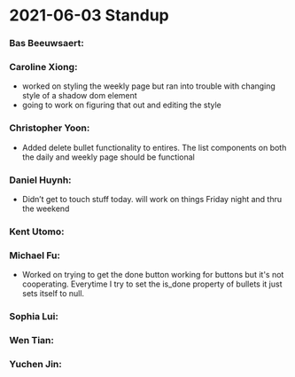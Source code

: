 # 2021-06-03 Standup

### **Bas Beeuwsaert:**

### **Caroline Xiong:**
- worked on styling the weekly page but ran into trouble with changing style of a shadow dom element
- going to work on figuring that out and editing the style

### **Christopher Yoon:**
- Added delete bullet functionality to entires. The list components on both the daily and weekly page should be functional

### **Daniel Huynh:**
- Didn’t get to touch stuff today. will work on things Friday night and thru the weekend

### **Kent Utomo:** 

### **Michael Fu:**
- Worked on trying to get the done button working for buttons but it's not cooperating. Everytime I try to set the is_done property of bullets it just sets itself to null.

### **Sophia Lui:** 

### **Wen Tian:**

### **Yuchen Jin:**